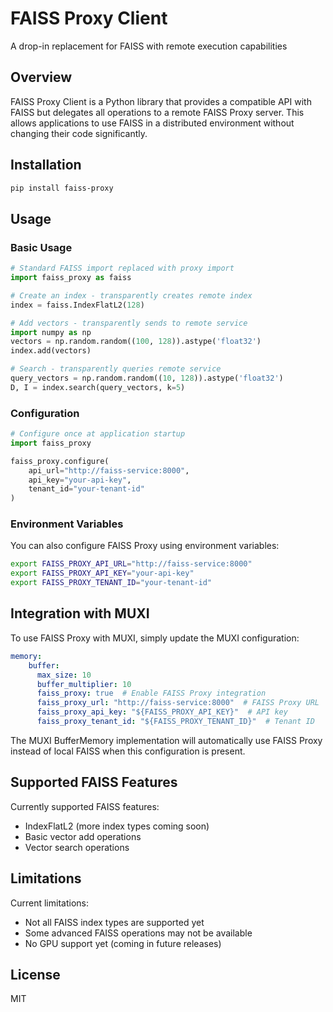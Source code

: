 # FAISS Proxy Client

A drop-in replacement for FAISS with remote execution capabilities

## Overview

FAISS Proxy Client is a Python library that provides a compatible API with FAISS but delegates all operations to a remote FAISS Proxy server. This allows applications to use FAISS in a distributed environment without changing their code significantly.

## Installation

```bash
pip install faiss-proxy
```

## Usage

### Basic Usage

```python
# Standard FAISS import replaced with proxy import
import faiss_proxy as faiss

# Create an index - transparently creates remote index
index = faiss.IndexFlatL2(128)

# Add vectors - transparently sends to remote service
import numpy as np
vectors = np.random.random((100, 128)).astype('float32')
index.add(vectors)

# Search - transparently queries remote service
query_vectors = np.random.random((10, 128)).astype('float32')
D, I = index.search(query_vectors, k=5)
```

### Configuration

```python
# Configure once at application startup
import faiss_proxy

faiss_proxy.configure(
    api_url="http://faiss-service:8000",
    api_key="your-api-key",
    tenant_id="your-tenant-id"
)
```

### Environment Variables

You can also configure FAISS Proxy using environment variables:

```bash
export FAISS_PROXY_API_URL="http://faiss-service:8000"
export FAISS_PROXY_API_KEY="your-api-key"
export FAISS_PROXY_TENANT_ID="your-tenant-id"
```

## Integration with MUXI

To use FAISS Proxy with MUXI, simply update the MUXI configuration:

```yaml
memory:
    buffer:
      max_size: 10
      buffer_multiplier: 10
      faiss_proxy: true  # Enable FAISS Proxy integration
      faiss_proxy_url: "http://faiss-service:8000"  # FAISS Proxy URL
      faiss_proxy_api_key: "${FAISS_PROXY_API_KEY}"  # API key
      faiss_proxy_tenant_id: "${FAISS_PROXY_TENANT_ID}"  # Tenant ID
```

The MUXI BufferMemory implementation will automatically use FAISS Proxy instead of local FAISS when this configuration is present.

## Supported FAISS Features

Currently supported FAISS features:

- IndexFlatL2 (more index types coming soon)
- Basic vector add operations
- Vector search operations

## Limitations

Current limitations:

- Not all FAISS index types are supported yet
- Some advanced FAISS operations may not be available
- No GPU support yet (coming in future releases)

## License

MIT
